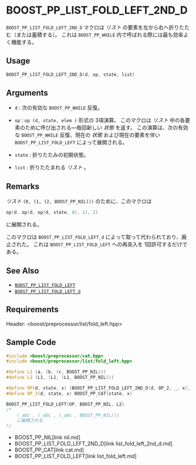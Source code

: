 # BOOST_PP_LIST_FOLD_LEFT_2ND_D

`BOOST_PP_LIST_FOLD_LEFT_2ND_D` マクロは *リスト* の要素を左から右へ折りたたむ（または蓄積する）。
これは `BOOST_PP_WHILE` 内で呼ばれる際には最も効率よく機能する。

## Usage

```cpp
BOOST_PP_LIST_FOLD_LEFT_2ND_D(d, op, state, list)
```

## Arguments

- `d` :
	次の有効な `BOOST_PP_WHILE` 反復。

- `op` :
	`op (d, state, elem )` 形式の 3項演算。
	このマクロは *リスト* 中の各要素のために呼び出される―毎回新しい *状態* を返す。
	この演算は、次の有効な `BOOST_PP_WHILE` 反復、現在の *状態* および現在の要素を伴い `BOOST_PP_LIST_FOLD_LEFT` によって展開される。

- `state` :
	折りたたみの初期状態。

- `list` :
	折りたたまれる *リスト* 。

## Remarks

*リスト* `(0, (1, (2, BOOST_PP_NIL)))` のために、このマクロは

```cpp
op(d, op(d, op(d, state, 0), 1), 2)
```

に展開される。

このマクロは `BOOST_PP_LIST_FOLD_LEFT_d` によって取って代わられており、廃止された。
これは `BOOST_PP_LIST_FOLD_LEFT` への再突入を 1回許可するだけである。

## See Also

- [`BOOST_PP_LIST_FOLD_LEFT`](list_fold_left.md)
- [`BOOST_PP_LIST_FOLD_LEFT_d`](list_fold_left_d.md)

## Requirements

Header: &lt;boost/preprocessor/list/fold_left.hpp&gt;

## Sample Code

```cpp
#include <boost/preprocessor/cat.hpp>
#include <boost/preprocessor/list/fold_left.hpp>

#define L1 (a, (b, (c, BOOST_PP_NIL)))
#define L2 (L1, (L1, (L1, BOOST_PP_NIL)))

#define OP(d, state, x) (BOOST_PP_LIST_FOLD_LEFT_2ND_D(d, OP_2, _, x), state)
#define OP_2(d, state, x) BOOST_PP_CAT(state, x)

BOOST_PP_LIST_FOLD_LEFT(OP, BOOST_PP_NIL, L2)
/*
	(_abc , (_abc , (_abc , BOOST_PP_NIL)))
	に展開される
*/
```
* BOOST_PP_NIL[link nil.md]
* BOOST_PP_LIST_FOLD_LEFT_2ND_D[link list_fold_left_2nd_d.md]
* BOOST_PP_CAT[link cat.md]
* BOOST_PP_LIST_FOLD_LEFT[link list_fold_left.md]

